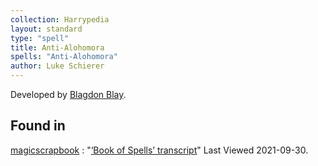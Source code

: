 ```yaml
---
collection: Harrypedia
layout: standard
type: "spell"
title: Anti-Alohomora
spells: "Anti-Alohomora"
author: Luke Schierer
---
```


Developed by [Blagdon Blay][].

[Blagdon Blay]: /Harrypedia/people/Blay/Blagdon/

## Found in

[magicscrapbook](https://magicscrapbook.tumblr.com/)
: "[‘Book of Spells’ transcript](https://magicscrapbook.tumblr.com/post/162085200042/book-of-spells-transcript)"
Last Viewed 2021-09-30.

